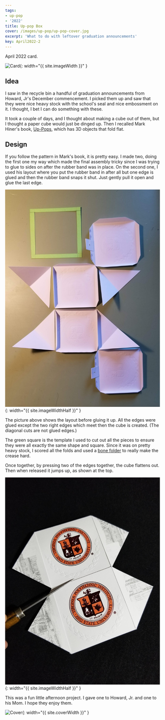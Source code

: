 ```yaml
---
tags:
- up-pop
- '2022'
title: Up-pop Box
cover: /images/up-pop/up-pop-cover.jpg
excerpt: 'What to do with leftover graduation announcements'
key: April2022-2
---
```

April 2022 card.

![Card]({{site.baseurl}}/images/up-pop/up-pop.gif){: width="{{ site.imageWidth }}" }

## Idea

I saw in the recycle bin a handful of graduation announcements from Howard, Jr's December commencement. I picked them up and saw that they were nice heavy stock with the school's seal and nice embossment on it. I thought, I bet I can do something with these.

It took a couple of days, and I thought about making a cube out of them, but I thought a paper cube would just be dinged up. Then I recalled Mark Hiner's book, [Up-Pops](/books.html#up-pops-paper-engineering-with-elastic-bands), which has 3D objects that fold flat.

## Design

If you follow the pattern in Mark's book, it is pretty easy. I made two, doing the first one my way which made the final assembly tricky since I was trying to glue to sides on after the rubber band was in place. On the second one, I used his layout where you put the rubber band in after all but one edge is glued and then the rubber band snaps it shut. Just gently pull it open and glue the last edge.

![up-pop-design](/images/up-pop/layout.jpg){: width="{{ site.imageWidthHalf }}" }

The picture above shows the layout before gluing it up. All the edges were glued except the two right edges which meet then the cube is created. (The diagonal cuts are not glued edges.)

The green square is the template I used to cut out all the pieces to ensure they were all exactly the same shape and square. Since it was on pretty heavy stock, I scored all the folds and used a [bone folder](/supplies.html#craftreat-teflon-bone-folder-and-scoring-tool) to really make the crease hard.

Once together, by pressing two of the edges together, the cube flattens out. Then when released it jumps up, as shown at the top.

![up-pop-design](/images/up-pop/flat.jpg){: width="{{ site.imageWidthHalf }}" }

This was a fun little afternoon project. I gave one to Howard, Jr. and one to his Mom. I hope they enjoy them.

![Cover]({{site.baseurl}}{{page.cover}}){: width="{{ site.coverWidth }}" }
